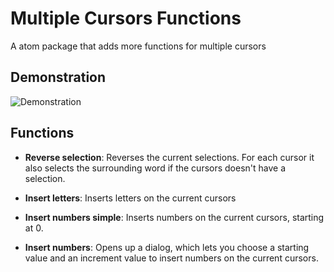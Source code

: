 # Multiple Cursors Functions

A atom package that adds more functions for multiple cursors

## Demonstration

![Demonstration](https://media.giphy.com/media/g4IN2oQqUsgzpCRlPQ/giphy.gif)

## Functions

- **Reverse selection**: Reverses the current selections. For each cursor it also selects the surrounding word if the cursors doesn't have a selection.

- **Insert letters**: Inserts letters on the current cursors

- **Insert numbers simple**: Inserts numbers on the current cursors, starting at 0.

- **Insert numbers**: Opens up a dialog, which lets you choose a starting value and an increment value to insert numbers on the current cursors.
